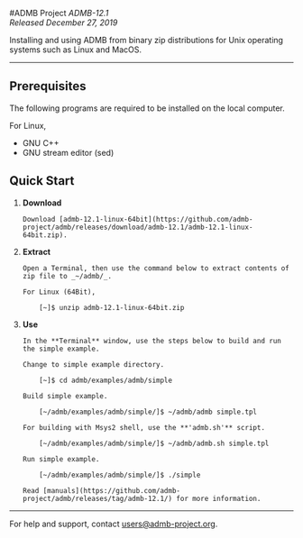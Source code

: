 #ADMB Project
*ADMB-12.1*  
*Released December 27, 2019*  

Installing and using ADMB from binary zip distributions for Unix operating systems such as Linux and MacOS.

---

Prerequisites
-------------

The following programs are required to be installed on the local computer.

For Linux,

* GNU C++
* GNU stream editor (sed)

Quick Start
-----------

1. **Download**

       Download [admb-12.1-linux-64bit](https://github.com/admb-project/admb/releases/download/admb-12.1/admb-12.1-linux-64bit.zip).

2. **Extract**

       Open a Terminal, then use the command below to extract contents of zip file to _~/admb/_. 

       For Linux (64Bit),

           [~]$ unzip admb-12.1-linux-64bit.zip

3. **Use**

       In the **Terminal** window, use the steps below to build and run the simple example.

       Change to simple example directory.       

           [~]$ cd admb/examples/admb/simple

       Build simple example.

           [~/admb/examples/admb/simple/]$ ~/admb/admb simple.tpl

       For building with Msys2 shell, use the **'admb.sh'** script.

           [~/admb/examples/admb/simple/]$ ~/admb/admb.sh simple.tpl

       Run simple example.

           [~/admb/examples/admb/simple/]$ ./simple

       Read [manuals](https://github.com/admb-project/admb/releases/tag/admb-12.1/) for more information.

--------------------------------------------------------------------------------
For help and support, contact <users@admb-project.org>.
